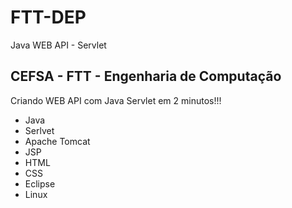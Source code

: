 # FTT-DEP
Java WEB API - Servlet

## CEFSA - FTT - Engenharia de Computação

Criando WEB API com Java Servlet em 2 minutos!!!

- Java
- Serlvet
- Apache Tomcat
- JSP
- HTML
- CSS
- Eclipse
- Linux

